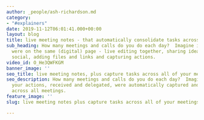 ```yaml
---
author: _people/ash-richardson.md
category:
- "#explainers"
date: 2019-11-12T06:01:41.000+00:00
layout: blog
title: live meeting notes - that automatically consolidate tasks across all meetings
sub_heading: How many meetings and calls do you do each day?  Imagine if all participants
  were on the same (digital) page - live editing together, sharing ideas within structured
  social, adding files and links and capturing actions.
video_id: O_He3QWFKGM
banner_image: ''
seo_title: live meeting notes, plus capture tasks across all of your meetings
seo_description: How many meetings and calls do you do each day?  Imagine if all of
  your actions, received and delegated, were automatically captured and organized
  across all meetings.
feature_image: ''
slug: live meeting notes plus capture tasks across all of your meetings

---
```

